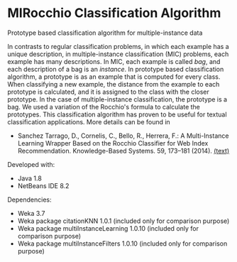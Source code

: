 # MIRocchio Classification Algorithm
Prototype based classification algorithm for multiple-instance data

In contrasts to regular classification problems, in which each example has a unique description, in multiple-instance classification (MIC) problems, each example has many descriptions. In MIC, each example is called <em>bag</em>, and each description of a bag is an <em>instance</em>. In prototype based classification algorithm, a prototype is as an example that is computed for every class. When classifying a new example, the distance from the example to each prototype is calculated, and it is assigned to the class with the closer prototype. In the case of multiple-instance classification, the prototype is a bag. We used a variation of the Rocchio's formula to calculate the prototypes. This classification algorithm has proven to be useful for textual classification applications. More details can be found in 
- Sanchez Tarrago, D., Cornelis, C., Bello, R., Herrera, F.: A Multi-Instance Learning Wrapper Based on the Rocchio Classifier for Web Index Recommendation. Knowledge-Based Systems. 59, 173–181 (2014). <a href="https://www.sciencedirect.com/science/article/abs/pii/S0950705114000197" target="_blank">(text)</a>

Developed with:
- Java 1.8
- NetBeans IDE 8.2

Dependencies:
- Weka 3.7
- Weka package citationKNN 1.0.1  (included only for comparison purpose)
- Weka package multiInstanceLearning 1.0.10  (included only for comparison purpose)
- Weka package multiInstanceFilters 1.0.10  (included only for comparison purpose)

